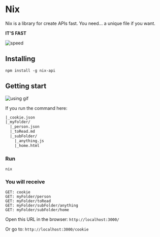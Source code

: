 # Nix

Nix is a library for create APIs fast. You need... a unique file if you want. 

**IT'S FAST**

![speed](https://media.giphy.com/media/5YayOGiDo5vItN379Q/giphy.gif)

## Installing

```
npm install -g nix-api
```

## Getting start

![using gif](/images/using.gif)

If you run the command here:

```txt
|_cookie.json
|_myFolder/
  |_person.json
  |_toRead.md
  |_subFolder/
    |_anything.js
    |_home.html

```

### Run

```
nix
```

### You will receive

```
GET: cookie
GET: myFolder/person
GET: myFolder/toRead
GET: myFolder/subFolder/anything
GET: myFolder/subFolder/home
```

Open this URL in the browser: `http://localhost:3000/`

Or go to: `http://localhost:3000/cookie`